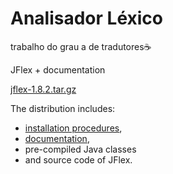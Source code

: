 # Analisador Léxico

trabalho do grau a de tradutores☕

JFlex + documentation

[jflex-1.8.2.tar.gz](https://github.com/jflex-de/jflex/releases/download/v1.8.2/jflex-1.8.2.tar.gz)

The distribution includes:

- [installation procedures](https://www.jflex.de/installing.html),
- [documentation](https://www.jflex.de/manual.html),
- pre-compiled Java classes
- and source code of JFlex.
